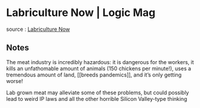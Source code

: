 # Labriculture Now | Logic Mag

source
: [Labriculture Now](https://logicmag.io/distribution/labriculture-now/)


## Notes

The meat industry is incredibly hazardous: it is dangerous for the workers, it kills an unfathomable amount of animals (150 chickens per minute!), uses a tremendous amount of land, [[breeds pandemics]], and it&rsquo;s only getting worse!

Lab grown meat may alleviate some of these problems, but could possibly lead to weird IP laws and all the other horrible Silicon Valley-type thinking

